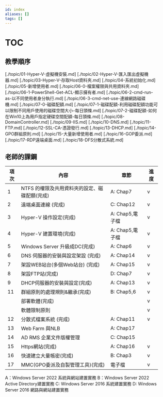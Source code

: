 ```yaml
---
id: index
aliases: []
tags: []
---
```


# TOC

## 教學順序

[./topic/01-Hyper-V-虛擬機安裝.md]
[./topic/02-Hyper-V-匯入匯出虛擬機器.md]
[./topic/03-Hyper-V-存取Host資料夾.md]
[./topic/04-系統初始化.md]
[./topic/05-新增使用者.md]
[./topic/06-0-檔案權限與共用資料夾.md]
[./topic/06-1-PowerShell-Get-ACL-顯示擁有者.md]
[./topic/06-2-cmd-run-as-以不同使用者身分執行.md]
[./topic/06-3-cmd-net-use-連線網路磁碟機.md]
[./topic/07-0-磁碟配額.md]
[./topic/07-1-磁碟配額-利用磁碟配額功能可以限制不同用戶使用的磁碟空間大小-每日頭條.md]
[./topic/07-2-磁碟配額-如何在Win10上為用戶指定硬碟空間配額-每日頭條.md]
[./topic/08-DomainController.md]
[./topic/09-IIS.md]
[./topic/10-DNS.md]
[./topic/11-FTP.md]
[./topic/12-SSL-CA-憑證發行.md]
[./topic/13-DHCP.md]
[./topic/14-GPO群組原則.md]
[./topic/15-大量新增使用者.md]
[./topic/16-GOP委派.md]
[./topic/17-RDP遠端桌面.md]
[./topic/18-DFS分散式系統.md]

## 老師的課鋼

| 項次 | 內容                                          | 章節            | 進度 |
| ---- | --------------------------------------------- | --------------- | ---- |
| 1    | NTFS 的權限及共用資料夾的設定、磁碟配額(完成) | A: Chap7        | v    |
| 2    | 遠端桌面連線 (完成)                           | C: Chap12       | v    |
| 3    | Hyper-V 操作設定(完成)                        | A: Chap5,電子檔 | v    |
| 4    | Hyper-V 建置環境(完成)                        | A: Chap5,電子檔 | v    |
| 5    | Windows Server 升級成DC(完成)                 | A: Chap6        | v    |
| 6    | DNS 伺服器的安裝與設定架設 (完成)             | A: Chap14       | v    |
| 7    | 架設WEB站台(多個Web站台) (完成)               | A: Chap15       | v    |
| 8    | 架設FTP站(完成)                               | D: Chap7        | v    |
| 9    | DHCP伺服器的安裝與設定(完成)                  | A: Chap13       | v    |
| 11   | 群組原則的處理規則&繼承(完成)                 | B: Chap5,6      | v    |
|      | 部署軟體(完成)                                |                 | v    |
|      | 軟體限制原則                                  |                 | v    |
| 12   | 分散式檔案系統 (完成)                         | A: Chap11       | v    |
| 13   | Web Farm 與NLB                                | A: Chap17       |      |
| 14   | AD RMS 企業文件版權管理                       | C: Chap15       |      |
| 15   | Https網站(完成)                               | A: Chap16       | v    |
| 16   | 快速建立大量帳密(完成)                        | B: Chap3        | v    |
| 17   | MMC(GPO委派及自製管理工具)(完成)              | 電子檔          | v    |

A：Windows Server 2022 系統與網站建置實務
B：Windows Server 2022 Active Directory建置實務
C: Windows Server 2016 系統建置實務
D: Windows Server 2016 網路與網站建置實務
